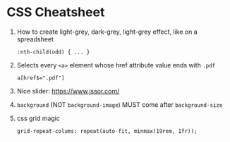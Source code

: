 # CSS Cheatsheet

1. How to create light-grey, dark-grey, light-grey effect, like on a spreadsheet
    ```
    :nth-child(odd) { ... }
    ```

1. Selects every `<a>` element whose href attribute value ends with `.pdf`
    ```
    a[href$=".pdf"]
    ```

1. Nice slider: https://www.jssor.com/

1. `background` (NOT `background-image`) MUST come after `background-size`

1. css grid magic
    ```
    grid-repeat-colums: repeat(auto-fit, minmax(19rem, 1fr));
    ```

